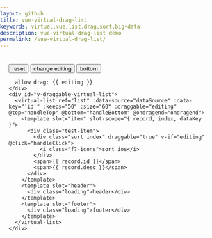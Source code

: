 ```yaml
---
layout: github
title: vue-virtual-drag-list
keywords: virtual,vue,list,drag,sort,big-data
description: vue-virtual-drag-list demo
permalink: /vue-virtual-drag-list/
---
```


<!DOCTYPE html>
<html lang="en">

<head>
  <meta charset="UTF-8">
  <meta name="viewport" content="width=device-width, initial-scale=1.0">
  <meta http-equiv="X-UA-Compatible" content="ie=edge">
  <title>拖动排序</title>
  <script src="https://cdn.jsdelivr.net/npm/vue@2/dist/vue.js"></script>
  <script src="https://cdn.jsdelivr.net/npm/vue-virtual-draglist@2.5.1/dist/draglist.min.js"></script>
  <script src="../assets/js/mock.js"></script>
  <script src="../assets/js/sentences.js"></script>
  <style>
    html, body {
      height: 100%;
      width: 100%;
      padding: 0;
      margin: 0;
    }
    #app {
      height: 100%;
    }
    .header {
      padding: 20px;
    }
    #v-draggable-virtual-list {
      /* height: 100%; */
      height: 80%;
      /* overflow: hidden; */
      position: relative;
      border: 1px solid #37ff19;
      background: #84ff1914;
    }
    .content {
      height: 100%;
      overflow: auto;
    }
    .index {
      color: #1984ff;
      cursor: grab;
    }
    .test-item {
      padding: 16px;
      border-bottom: 1px solid #1984ff;
    }
    .loading {
      font-size: 16px;
      height: 20px;
      text-align: center;
    }
  </style>
</head>

<body>
  <div id="app">
    <div class="header">
      <button @click="reset">reset</button>
      <button @click="editing = !editing">change editing</button>
      <button @click="toBottom">bottom</button>

      allow drag: {{ editing }}
    </div>
    <div id="v-draggable-virtual-list">
      <virtual-list ref="list" :data-source="dataSource" :data-key="'id'" :keeps="50" :size="60" :draggable="editing" @top="handleTop" @bottom="handleBottom" @ondragend="ondragend">
        <template slot="item" slot-scope="{ record, index, dataKey }">
          <div class="test-item">
            <div class="sort index" draggable="true" v-if="editing" @click="handleClick">
              <i class="f7-icons">sort_ios</i>
            </div>
            <span>{{ record.id }}</span>
            <span>{{ record.desc }}</span>
          </div>
        </template>
        <template slot="header">
          <div class="loading">header</div>
        </template>
        <template slot="footer">
          <div class="loading">footer</div>
        </template>
      </virtual-list>
    </div>
  </div>
  <script type="text/javascript">
    new Vue({
      el: '#app',
      data() {
        return {
          editing: true,
          dataSource: getPageData(60, 0),
        }
      },
      components: { virtualList: VirtualDragList },
      methods: {
        reset() {
          this.$refs.list.reset()
        },
        handleTop() {
          console.log('is to top')
        },
        handleBottom() {
          console.log('is to bottom')
        },
        ondragend(arr) {
          console.log('new arr after drag end', arr)
        },
        toBottom() {
          this.$refs.list.scrollToBottom()
        },
        handleClick() {
          console.log('click')
        }
      }
    })
  </script>
</body>

</html>

